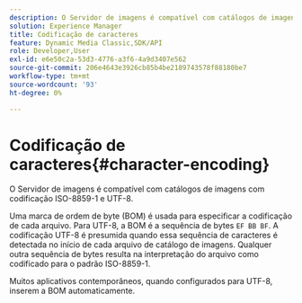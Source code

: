 ```yaml
---
description: O Servidor de imagens é compatível com catálogos de imagens com codificação ISO-8859-1 e UTF-8.
solution: Experience Manager
title: Codificação de caracteres
feature: Dynamic Media Classic,SDK/API
role: Developer,User
exl-id: e6e50c2a-53d3-4776-a3f6-4a9d3407e562
source-git-commit: 206e4643e3926cb85b4be2189743578f88180be7
workflow-type: tm+mt
source-wordcount: '93'
ht-degree: 0%

---
```


# Codificação de caracteres{#character-encoding}

O Servidor de imagens é compatível com catálogos de imagens com codificação ISO-8859-1 e UTF-8.

Uma marca de ordem de byte (BOM) é usada para especificar a codificação de cada arquivo. Para UTF-8, a BOM é a sequência de bytes `EF BB BF`. A codificação UTF-8 é presumida quando essa sequência de caracteres é detectada no início de cada arquivo de catálogo de imagens. Qualquer outra sequência de bytes resulta na interpretação do arquivo como codificado para o padrão ISO-8859-1.

Muitos aplicativos contemporâneos, quando configurados para UTF-8, inserem a BOM automaticamente.
